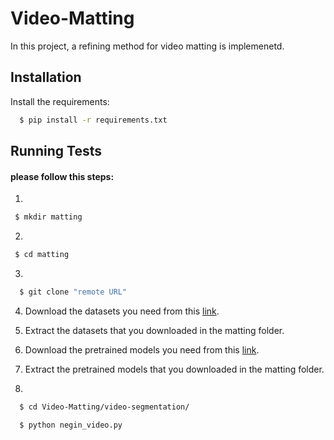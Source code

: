 # Video-Matting
In this project, a refining method for video matting is implemenetd.

## Installation

Install the requirements:

```bash
  $ pip install -r requirements.txt
```

## Running Tests

#### please follow this steps:
1.

```bash
 $ mkdir matting
```
2.
```bash
 $ cd matting
```

3)
```bash
  $ git clone "remote URL"
```


4. Download the datasets you need from this [link](https://drive.google.com/file/d/1B9goBq2dY_5sndRbAWh2z6wwzmK_yd0j/view?usp=sharing).
  
5. Extract the datasets that you downloaded in the matting folder.

6. Download the pretrained models you need from this [link](https://drive.google.com/file/d/1NzEjOtC9GqHnnLJoYfAx-l1_B-kEjYnX/view?usp=share_link).
  
7. Extract the pretrained models that you downloaded in the matting folder.
8.
```bash
  $ cd Video-Matting/video-segmentation/
```
```bash
  $ python negin_video.py
```

